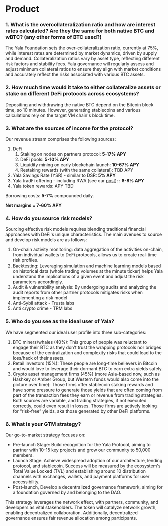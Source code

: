 # Product

### 1. What is the overcollateralization ratio and how are interest rates calculated? Are they the same for both native BTC and wBTC? (any other forms of BTC used?)

The Yala Foundation sets the over-collateralization ratio, currently at 75%, while interest rates are determined by market dynamics, driven by supply and demand. Collateralization ratios vary by asset type, reflecting different risk factors and stability fees. Yala governance will regularly assess and adjust minimum collateral ratios to ensure they align with market conditions and accurately reflect the risks associated with various BTC assets.

### 2. How much time would it take to either collateralize assets or stake on different DeFi protocols across ecosystems?&#x20;

Depositing and withdrawing the native BTC depend on the Bitcoin block time, so 10 minutes. However, generating stablecoins and various calculations rely on the target VM chain's block time.&#x20;

### 3. What are the sources of income for the protocol?

Our revenue stream comprises the following sources:&#x20;

1. DeFi
   1. Staking on nodes on partners protocol: **5-17% APY**
   2. DeFi pools: **5-10% APY**
   3. Liquidity mining on early blockchain launch: **10-67% APY**
   4. Restaking rewards (with the same collateral): TBD APY
2. Yala Savings Rate (YSR) - similar to DSR: **5% APY**
3. Yala tradFi offering - including RWA (see our [post](https://medium.com/yalabtc/exploring-yield-generation-of-yalas-yu-stablecoin-f97dca566486)): : **6-8% APY**
4. Yala token rewards: APY TBD

Borrowing costs: **5-7%** compounded daily.

**Net margins = 7-60% APY**

### 4. How do you source risk models?

Sourcing effective risk models requires blending traditional financial approaches with DeFi's unique characteristics. The main avenues to source and develop risk models are as follows:

1. On-chain activity monitoring: data aggregation of the activities on-chain, from individual wallets to DeFi protocols, allows us to create real-time risk profiles.
2. Backtesting: Leveraging simulation and machine learning models based on historical data (whole trading volumes at the minute ticker) helps Yala understand the implications of a given event and adjust the risk parameters accordingly.
3. Audit & vulnerability analysis: By undergoing audits and analyzing the audit reports from other partner protocols mitigates risks when implementing a risk model
4. Anti-Sybil attack - Trusta labs
5. Anti crypto crime - TRM labs

### 5. Who do you see as the ideal user of Yala?

We have segmented our ideal user profile into three sub-categories:

1. BTC miners/whales (40%): This group of people was reluctant to engage their BTC as they don’t trust the wrapping protocols nor bridges because of the centralization and complexity risks that could lead to the loss/hack of their assets.
2. Retail investors (15%): These people are long-time believers in Bitcoin and would love to leverage their dormant BTC to earn extra yields safely.
3. Crypto asset management firms (45%) (more Asia-based now, such as Hashkey or Amber Group, but Western funds would also come into the picture over time): Those firms offer stablecoin staking rewards and have some pressure to generate those yields that are often coming from part of the transaction fees they earn or revenue from trading strategies. Both sources are variable, and trading strategies, if not executed correctly, could even result in losses. Those firms are actively looking for “risk-free” yields, aka those generated by other DeFi platforms.

### 6. What is your GTM strategy?

Our go-to-market strategy focuses on:

* Pre-launch Stage: Build recognition for the Yala Protocol, aiming to partner with 10-15 key projects and grow our community to 50,000 members.
* Launch Stage: Achieve widespread adoption of our architecture, lending protocol, and stablecoin. Success will be measured by the ecosystem's Total Value Locked (TVL) and establishing around 10 distribution channels with exchanges, wallets, and payment platforms for user accessibility.
* Post-launch, Develop a decentralized governance framework, aiming for a foundation governed by and belonging to the DAO.

This strategy leverages the network effect, with partners, community, and developers as vital stakeholders. The token will catalyze network growth, enabling decentralized collaboration. Additionally, decentralized governance ensures fair revenue allocation among participants.
